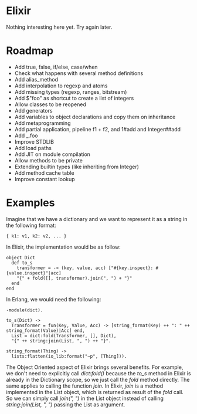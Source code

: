 # Elixir

Nothing interesting here yet. Try again later.

# Roadmap

* Add true, false, if/else, case/when
* Check what happens with several method definitions
* Add alias_method
* Add interpolation to regexp and atoms
* Add missing types (regexp, ranges, bitstream)
* Add $"foo" as shortcut to create a list of integers
* Allow classes to be reopened
* Add generators
* Add variables to object declarations and copy them on inheritance
* Add metaprogramming
* Add partial application, pipeline f1 + f2, and 1#add and Integer##add 
* Add _.foo
* Improve STDLIB
* Add load paths
* Add JIT on module compilation
* Allow methods to be private
* Extending builtin types (like inheriting from Integer)
* Add method cache table
* Improve constant lookup

# Examples

Imagine that we have a dictionary and we want to represent it as a string in the following format:

    { k1: v1, k2: v2, ... }
    
In Elixir, the implementation would be as follow:

    object Dict
      def to_s
        transformer = -> (key, value, acc) ["#{key.inspect}: #{value.inspect}"|acc]
        "{" + fold([], transformer).join(", ") + "}"
      end
    end

In Erlang, we would need the following:

    -module(dict).

    to_s(Dict) ->
      Transformer = fun(Key, Value, Acc) -> [string_format(Key) ++ ": " ++ string_format(Value)|Acc] end,
      List = dict:fold(Transformer, [], Dict),
      "{" ++ string:join(List, ", ") ++ "}".

    string_format(Thing) ->
      lists:flatten(io_lib:format("~p", [Thing])).

The Object Oriented aspect of Elixir brings several benefits. For example, we don't need to explicitly call *dict:fold()* because the *to_s* method in Elixir is already in the Dictionary scope, so we just call the *fold* method directly. The same applies to calling the function *join*. In Elixir, *join* is a method implemented in the List object, which is returned as result of the *fold* call. So we can simply call *join(", ")* in the List object instead of calling *string:join(List, ", ")* passing the List as argument.
